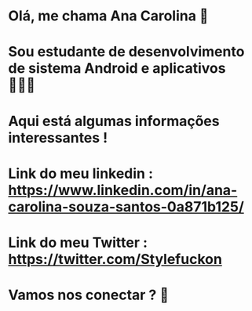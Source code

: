   # Olá, me chama Ana Carolina 👋
  # Sou estudante de desenvolvimento de sistema Android e aplicativos 👩🏽‍💻 
  # Aqui está algumas informações interessantes !
  # Link do meu linkedin : https://www.linkedin.com/in/ana-carolina-souza-santos-0a871b125/
  
  # Link do meu Twitter : https://twitter.com/Stylefuckon
  
  # Vamos nos conectar ? 🤝 
   


